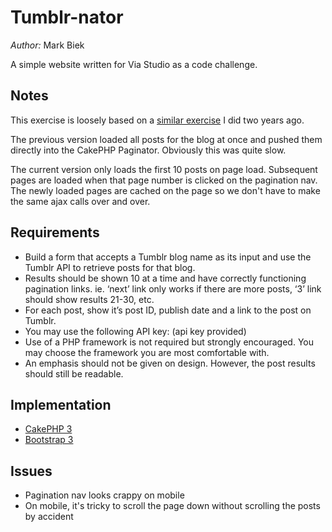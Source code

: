 # Tumblr-nator

*Author:* Mark Biek

A simple website written for Via Studio as a code challenge.

## Notes
This exercise is loosely based on a [similar exercise](https://github.com/markbiek/TumblrAPIExample/) I did two years ago.

The previous version loaded all posts for the blog at once and pushed them directly into the CakePHP Paginator. Obviously this was quite slow.

The current version only loads the first 10 posts on page load. Subsequent pages are loaded when that page number is clicked on the pagination nav. The newly loaded pages are cached on the page so we don't have to make the same ajax calls over and over.

## Requirements
* Build a form that accepts a Tumblr blog name as its input and use the Tumblr API to retrieve posts for that blog.
* Results should be shown 10 at a time and have correctly functioning pagination links. ie. ‘next’ link only works if there are more posts, ‘3’ link should show results 21-30, etc.
* For each post, show it’s post ID, publish date and a link to the post on Tumblr.
* You may use the following API key: (api key provided)
* Use of a PHP framework is not required but strongly encouraged. You may choose the framework you are most comfortable with.
* An emphasis should not be given on design. However, the post results should still be readable.

## Implementation
* [CakePHP 3](http://cakephp.org/)
* [Bootstrap 3](http://getbootstrap.com/)

## Issues
* Pagination nav looks crappy on mobile
* On mobile, it's tricky to scroll the page down without scrolling the posts by accident
